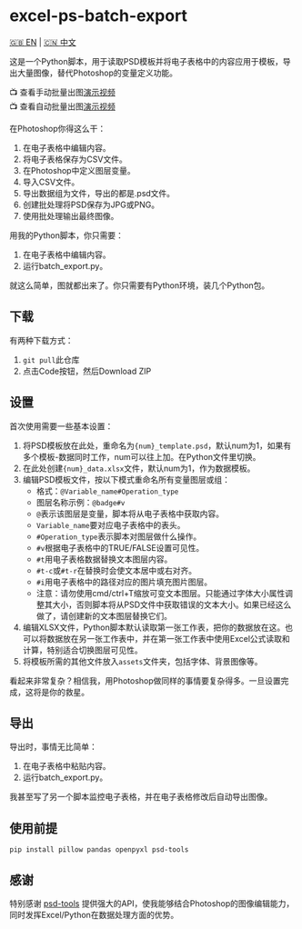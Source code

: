 # excel-ps-batch-export

[🇬🇧 EN](https://github.com/greenzorro/excel-ps-batch-export/blob/main/README.md) | [🇨🇳 中文](https://github.com/greenzorro/excel-ps-batch-export/blob/main/README_ZH_CN.md)

这是一个Python脚本，用于读取PSD模板并将电子表格中的内容应用于模板，导出大量图像，替代Photoshop的变量定义功能。

📺 查看手动批量出图[演示视频](https://www.bilibili.com/video/BV1nqxGe4ETf)  
📺 查看自动批量出图[演示视频](https://www.bilibili.com/video/BV1qmx5etEY8)

在Photoshop你得这么干：

1. 在电子表格中编辑内容。
2. 将电子表格保存为CSV文件。
3. 在Photoshop中定义图层变量。
4. 导入CSV文件。
5. 导出数据组为文件，导出的都是.psd文件。
6. 创建批处理将PSD保存为JPG或PNG。
7. 使用批处理输出最终图像。

用我的Python脚本，你只需要：

1. 在电子表格中编辑内容。
2. 运行batch_export.py。

就这么简单，图就都出来了。你只需要有Python环境，装几个Python包。

## 下载

有两种下载方式：

1. `git pull`此仓库
2. 点击Code按钮，然后Download ZIP

## 设置

首次使用需要一些基本设置：

1. 将PSD模板放在此处，重命名为`{num}_template.psd`，默认num为1，如果有多个模板-数据同时工作，num可以往上加。在Python文件里切换。
2. 在此处创建`{num}_data.xlsx`文件，默认num为1，作为数据模板。
3. 编辑PSD模板文件，按以下模式重命名所有变量图层或组：
    - 格式：`@Variable_name#Operation_type`
    - 图层名称示例：`@badge#v`
    - `@`表示该图层是变量，脚本将从电子表格中获取内容。
    - `Variable_name`要对应电子表格中的表头。
    - `#Operation_type`表示脚本对图层做什么操作。
    - `#v`根据电子表格中的TRUE/FALSE设置可见性。
    - `#t`用电子表格数据替换文本图层内容。
    - `#t-c`或`#t-r`在替换时会使文本居中或右对齐。
    - `#i`用电子表格中的路径对应的图片填充图片图层。
    - 注意：请勿使用cmd/ctrl+T缩放可变文本图层。只能通过字体大小属性调整其大小，否则脚本将从PSD文件中获取错误的文本大小。如果已经这么做了，请创建新的文本图层替换它们。
4. 编辑XLSX文件，Python脚本默认读取第一张工作表，把你的数据放在这。也可以将数据放在另一张工作表中，并在第一张工作表中使用Excel公式读取和计算，特别适合切换图层可见性。
5. 将模板所需的其他文件放入`assets`文件夹，包括字体、背景图像等。

看起来非常复杂？相信我，用Photoshop做同样的事情要复杂得多。一旦设置完成，这将是你的救星。

## 导出

导出时，事情无比简单：

1. 在电子表格中粘贴内容。
2. 运行batch_export.py。

我甚至写了另一个脚本监控电子表格，并在电子表格修改后自动导出图像。

## 使用前提

```
pip install pillow pandas openpyxl psd-tools
```

## 感谢

特别感谢 [psd-tools](https://github.com/psd-tools/psd-tools) 提供强大的API，使我能够结合Photoshop的图像编辑能力，同时发挥Excel/Python在数据处理方面的优势。